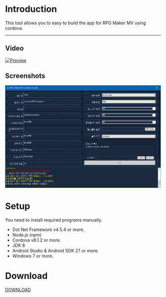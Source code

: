# Introduction
This tool allows you to easy to build the app for RPG Maker MV using cordova.

---

## Video

[![Preview](https://img.youtube.com/vi/hokPkHpq7xA/0.jpg)](https://www.youtube.com/watch?v=hokPkHpq7xA)

## Screenshots

![IMG](./screenshot.png)

# Setup

You need to install required programs manually. 

- Dot Net Framework v4.5.4 or more.
- Node.js (npm)
- Cordova v8.1.2 or more.
- JDK 8
- Android Studio & Android SDK 27 or more.
- Windows 7 or more.

# Download
[DOWNLOAD](https://github.com/biud436/MV-App-Builder/releases)
